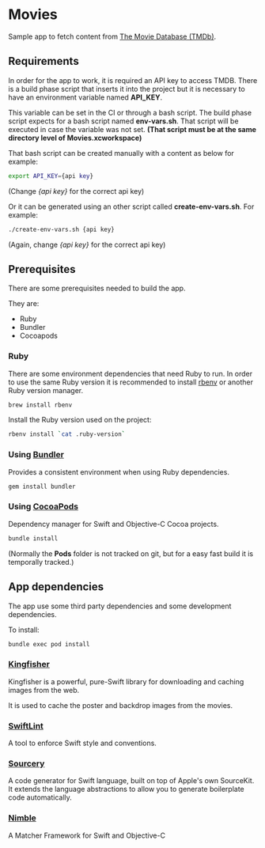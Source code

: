 # Movies

Sample app to fetch content from [The Movie Database (TMDb)](https://www.themoviedb.org/documentation/api).

## Requirements

In order for the app to work, it is required an API key to access TMDB. There is a
build phase script that inserts it into the project but it is necessary to have
an environment variable named **API_KEY**.

This variable can be set in the CI or through a bash script. The build phase
script expects for a bash script named **env-vars.sh**. That script will be
executed in case the variable was not set. **(That script must be at the same
directory level of Movies.xcworkspace)**

That bash script can be created manually with a content as below for example:

```sh
export API_KEY={api key}
```

(Change _{api key}_ for the correct api key)

Or it can be generated using an other script called **create-env-vars.sh**.
For example:

```sh
./create-env-vars.sh {api key}
```

(Again, change _{api key}_ for the correct api key)

## Prerequisites

There are some prerequisites needed to build the app.

They are:

- Ruby
- Bundler
- Cocoapods

### Ruby

There are some environment dependencies that need Ruby to run. In order to use
the same Ruby version it is recommended to install
[rbenv](https://github.com/rbenv/rbenv) or another Ruby version manager.

```sh
brew install rbenv
```

Install the Ruby version used on the project:

```sh
rbenv install `cat .ruby-version`
```

### Using [Bundler](https://bundler.io/)

Provides a consistent environment when using Ruby dependencies.

```sh
gem install bundler
```

### Using [CocoaPods](https://cocoapods.org/)

Dependency manager for Swift and Objective-C Cocoa projects.

```sh
bundle install
```

(Normally the **Pods** folder is not tracked on git, but for a easy fast build
it is temporally tracked.)

## App dependencies

The app use some third party dependencies and some development dependencies.

To install:

```sh
bundle exec pod install
```

### [Kingfisher](https://github.com/onevcat/Kingfisher)

Kingfisher is a powerful, pure-Swift library for downloading and caching images
from the web.

It is used to cache the poster and backdrop images from the movies.

### [SwiftLint](https://github.com/realm/SwiftLint)

A tool to enforce Swift style and conventions.

### [Sourcery](https://github.com/krzysztofzablocki/Sourcery)

A code generator for Swift language, built on top of Apple's own SourceKit.
It extends the language abstractions to allow you to generate boilerplate
code automatically.

### [Nimble](https://github.com/Quick/Nimble)

A Matcher Framework for Swift and Objective-C

